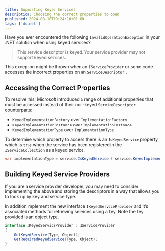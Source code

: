 ```yaml
---
title: Supporting Keyed Services
description: Choosing the correct properties to open
published: 2024-08-10T09:24:10+01:00
tags: ['dotnet']
---
```


Have you ever encountered the following `InvalidOperationException` in your .NET solution when using keyed services?

> This service descriptor is keyed. Your service provider may not support keyed services.

This exception might be thrown when an `IServiceProvider` or some code accesses the incorrect properties on an `ServiceDescriptor` .

## Accessing the Correct Properties

To resolve this, Microsoft introduced a range of additional properties that must be accessed instead of their non-keyed `ServiceDescriptor` counterparts:

- `KeyedImplementationFactory` over `ImplementationFactory`
- `KeyedImplementationInstance` over `ImplementationInstnace`
- `KeyedImplementationType` over `ImplementationType`

To determine which property to access there is an `IsKeyedService` property which is `true` when the service has been registered in the `IServiceCollection` as a keyed service.

```csharp
var implementationType = service.IsKeyedService ? service.KeyedImplementationType : service.ImplementationType;
```

## Building Keyed Service Providers

If you are a service provider developer, you may need to consider implementing the above and storing the descriptors in a way that allows you to look up by key and service type.

In addition implement the new interface `IKeyedServiceProvider` and it’s associated methods for retrieving services using a key. Note the key provided is an object type.

```csharp
interface IKeyedServiceProvider : IServiceProvider
{
    GetKeyedService(Type, Object);
    GetRequiredKeyedService(Type, Object);
}
```